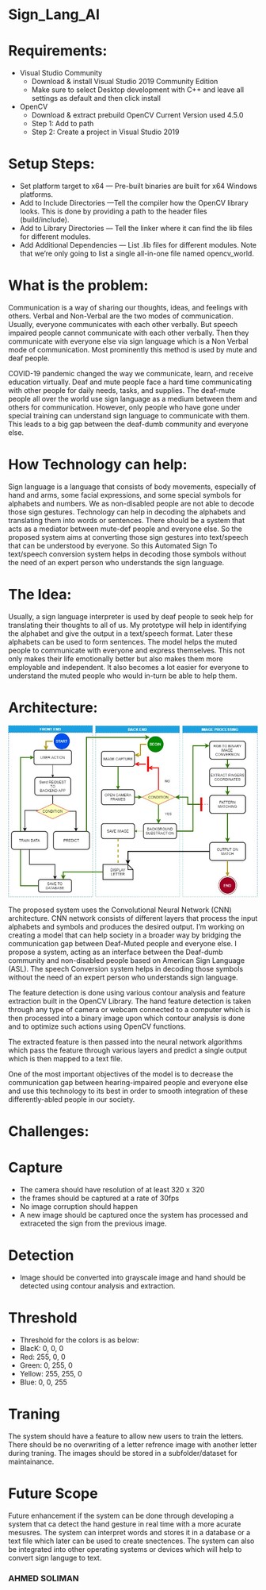 # Sign_Lang_AI

# Requirements:

- Visual Studio Community
  - Download & install Visual Studio 2019 Community Edition
  - Make sure to select Desktop development with C++ and leave all settings as default and then click install
- OpenCV
  - Download & extract prebuild OpenCV Current Version used 4.5.0
  - Step 1: Add to path
  - Step 2: Create a project in Visual Studio 2019

# Setup Steps:

- Set platform target to x64 — Pre-built binaries are built for x64 Windows platforms.
- Add to Include Directories —Tell the compiler how the OpenCV library looks. This is done by providing a path to the header files (build/include).
- Add to Library Directories — Tell the linker where it can find the lib files for different modules.
- Add Additional Dependencies — List .lib files for different modules. Note that we’re only going to list a single all-in-one file named opencv_world.

# What is the problem:

Communication is a way of sharing our thoughts, ideas, and feelings with others. Verbal and Non-Verbal are the two modes of communication. Usually, everyone communicates with each other verbally. But speech impaired people cannot communicate with each other verbally. Then they communicate with everyone else via sign language which is a Non Verbal mode of communication. Most prominently this method is used by mute and deaf people.

COVID-19 pandemic changed the way we communicate, learn, and receive education virtually. Deaf and mute people face a hard time communicating with other people for daily needs, tasks, and supplies. The deaf-mute people all over the world use sign language as a medium between them and others for communication. However, only people who have gone under special training can understand sign language to communicate with them. This leads to a big gap between the deaf-dumb community and everyone else.

# How Technology can help:

Sign language is a language that consists of body movements, especially of hand and arms, some facial expressions, and some special symbols for alphabets and numbers. We as non-disabled people are not able to decode those sign gestures. Technology can help in decoding the alphabets and translating them into words or sentences. There should be a system that acts as a mediator between mute-def people and everyone else. So the proposed system aims at converting those sign gestures into text/speech that can be understood by everyone. So this Automated Sign To text/speech conversion system helps in decoding those symbols without the need of an expert person who understands the sign language.

# The Idea:

Usually, a sign language interpreter is used by deaf people to seek help for translating their thoughts to all of us. My prototype will help in identifying the alphabet and give the output in a text/speech format. Later these alphabets can be used to form sentences. The model helps the muted people to communicate with everyone and express themselves. This not only makes their life emotionally better but also makes them more employable and independent. It also becomes a lot easier for everyone to understand the muted people who would in-turn be able to help them.

# Architecture:

<img src= "./images/Project_Diagram.jpg" width=auto height= auto>

The proposed system uses the Convolutional Neural Network (CNN) architecture. CNN network consists of different layers that process the input alphabets and symbols and produces the desired output. I’m working on creating a model that can help society in a broader way by bridging the communication gap between Deaf-Muted people and everyone else. I propose a system, acting as an interface between the Deaf-dumb community and non-disabled people based on American Sign Language (ASL). The speech Conversion system helps in decoding those symbols without the need of an expert person who understands sign language.

The feature detection is done using various contour analysis and feature extraction built in the OpenCV Library. The hand feature detection is taken through any type of camera or webcam connected to a computer which is then processed into a binary image upon which contour analysis is done and to optimize such actions using OpenCV functions.

The extracted feature is then passed into the neural network algorithms which pass the feature through various layers and predict a single output which is then mapped to a text file.

One of the most important objectives of the model is to decrease the communication gap between hearing-impaired people and everyone else and use this technology to its best in order to smooth integration of these differently-abled people in our society.

# Challenges:

# Capture

- The camera should have resolution of at least 320 x 320
- the frames should be captured at a rate of 30fps
- No image corruption should happen
- A new image should be captured once the system has processed and extraceted the sign from the previous image.

# Detection

- Image should be converted into grayscale image and hand should be detected using contour analysis and extraction.

# Threshold

- Threshold for the colors is as below:
- BlacK: 0, 0, 0
- Red: 255, 0, 0
- Green: 0, 255, 0
- Yellow: 255, 255, 0
- Blue: 0, 0, 255

# Traning

The system should have a feature to allow new users to train the letters.  
 There should be no overwriting of a letter refrence image with another letter during traning.
The images should be stored in a subfolder/dataset for maintainance.

# Future Scope

Future enhancement if the system can be done through developing a system that ca detect the hand gesture in real time with a more acurate mesusres. The system can interpret words and stores it in a database or a text file which later can be used to create snectences. The system can also be integrated into other operating systems or devices which will help to convert sign languge to text.

### AHMED SOLIMAN
